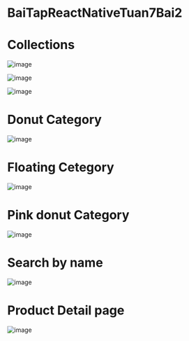 # BaiTapReactNativeTuan7Bai2

<h1>Collections</h1>

![image](https://github.com/nguyenhieu1435/BaiTapReactNativeTuan7Bai2/assets/70377398/aca569c2-81fd-404f-b1a4-b923a9621f37)

![image](https://github.com/nguyenhieu1435/BaiTapReactNativeTuan7Bai2/assets/70377398/a7aec0d6-2158-4686-9bb2-1c7fec6985ed)

![image](https://github.com/nguyenhieu1435/BaiTapReactNativeTuan7Bai2/assets/70377398/5e4ea55d-0b34-4de9-b756-9ab5486b93db)

<h1>Donut Category</h1>

![image](https://github.com/nguyenhieu1435/BaiTapReactNativeTuan7Bai2/assets/70377398/81702179-5678-4090-820a-d641317f67bc)

<h1>Floating Cetegory</h1>

![image](https://github.com/nguyenhieu1435/BaiTapReactNativeTuan7Bai2/assets/70377398/b27c1442-ba86-42f3-b4e5-7fa907e8cba5)

<h1>Pink donut Category</h1>

![image](https://github.com/nguyenhieu1435/BaiTapReactNativeTuan7Bai2/assets/70377398/6f38c13d-0e31-41c8-bcbd-748eaa1e9dce)

<h1>Search by name</h1>

![image](https://github.com/nguyenhieu1435/BaiTapReactNativeTuan7Bai2/assets/70377398/f422508b-1801-4aed-8fcb-649c194e54fc)

<h1>Product Detail page</h1>

![image](https://github.com/nguyenhieu1435/BaiTapReactNativeTuan7Bai2/assets/70377398/67354b7d-9a5c-47e3-a0fc-aedfa57c9ae0)
